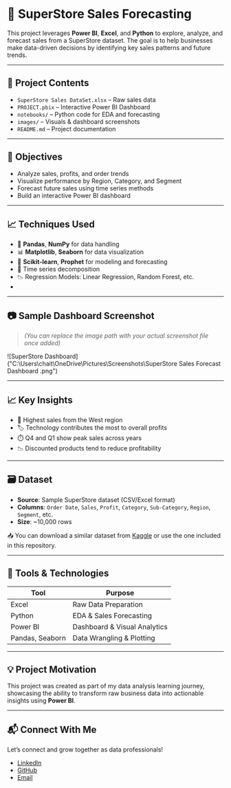 # 🛒 SuperStore Sales Forecasting

This project leverages **Power BI**, **Excel**, and **Python** to explore, analyze, and forecast sales from a SuperStore dataset. The goal is to help businesses make data-driven decisions by identifying key sales patterns and future trends.

---

## 📁 Project Contents

- `SuperStore Sales DataSet.xlsx` – Raw sales data
- `PROJECT.pbix` – Interactive Power BI Dashboard
- `notebooks/` – Python code for EDA and forecasting
- `images/` – Visuals & dashboard screenshots
- `README.md` – Project documentation

---

## 🎯 Objectives

- Analyze sales, profits, and order trends
- Visualize performance by Region, Category, and Segment
- Forecast future sales using time series methods
- Build an interactive Power BI dashboard

---

## 📈 Techniques Used

- 🐼 **Pandas**, **NumPy** for data handling  
- 📊 **Matplotlib**, **Seaborn** for data visualization  
- 🤖 **Scikit-learn**, **Prophet** for modeling and forecasting  
- 🧮 Time series decomposition  
- 📉 Regression Models: Linear Regression, Random Forest, etc.
-  
---
## 📷 Sample Dashboard Screenshot

> *(You can replace the image path with your actual screenshot file once added)*

![SuperStore Dashboard]("C:\Users\chait\OneDrive\Pictures\Screenshots\SuperStore Sales Forecast Dashboard .png")

---

## 📈 Key Insights

- 📍 Highest sales from the West region  
- 🏷️ Technology contributes the most to overall profits  
- ⏱️ Q4 and Q1 show peak sales across years  
- 📉 Discounted products tend to reduce profitability

---


## 🗃️ Dataset

- **Source**: Sample SuperStore dataset (CSV/Excel format)  
- **Columns**: `Order Date`, `Sales`, `Profit`, `Category`, `Sub-Category`, `Region`, `Segment`, etc.  
- **Size**: ~10,000 rows  

📥 You can download a similar dataset from [Kaggle](https://www.kaggle.com/) or use the one included in this repository.

---

## 🧰 Tools & Technologies

| Tool         | Purpose                       |
|--------------|-------------------------------|
| Excel        | Raw Data Preparation          |
| Python       | EDA & Sales Forecasting       |
| Power BI     | Dashboard & Visual Analytics  |
| Pandas, Seaborn | Data Wrangling & Plotting |

---

## 💡 Project Motivation

This project was created as part of my data analysis learning journey, showcasing the ability to transform raw business data into actionable insights using **Power BI**.

---

## 📬 Connect With Me

Let’s connect and grow together as data professionals!

- [LinkedIn](https://www.linkedin.com/in/chaitalimali/)  
- [GitHub](https://github.com/Chaitali-mali/SuperStore-Sales-Forecast)
- [Email](chaitalimali902@gmail.com)

